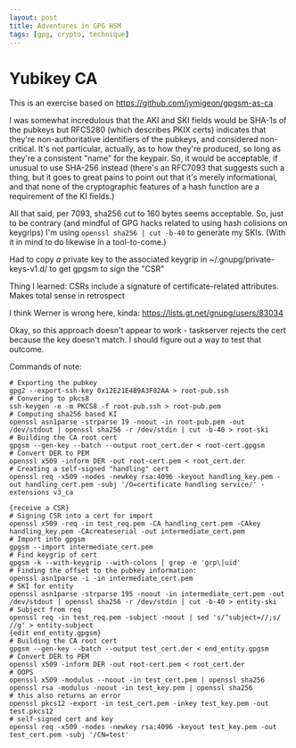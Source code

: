 ```yaml
---
layout: post
title: Adventures in GPG HSM
tags: [gpg, crypto, technique]
---
```


# Yubikey CA

This is an exercise based on https://github.com/jymigeon/gpgsm-as-ca

I was somewhat incredulous that the AKI and SKI fields would be SHA-1s of the pubkeys
but RFC5280 (which describes PKIX certs) indicates
that they're non-authoritative identifiers of the pubkeys,
and considered non-critical.
It's not particular,
actually,
as to how they're produced,
so long as they're a consistent "name" for the keypair.
So, it would be acceptable,
if unusual
to use SHA-256 instead
(there's an RFC7093 that suggests such a thing,
but it goes to great pains to point out that it's
merely informational,
and that none of the cryptographic features of a hash function
are a requirement of the KI fields.)

All that said, per 7093, sha256 cut to 160 bytes seems acceptable.
So, just to be contrary
(and mindful of GPG hacks related to using hash colisions on keygrips)
I'm using `openssl sha256 | cut -b-40` to generate my SKIs.
(With it in mind to do likewise in a tool-to-come.)

Had to copy _a_ private key to the associated keygrip in ~/.gnupg/private-keys-v1.d/
to get gpgsm to sign the "CSR"

Thing I learned: CSRs include a signature of certificate-related attributes.
Makes total sense in retrospect

I think Werner is wrong here, kinda:
https://lists.gt.net/gnupg/users/83034

Okay, so this approach doesn't appear to work -
taskserver rejects the cert
because the key doesn't match.
I should figure out a way to test that outcome.

Commands of note:

```
# Exporting the pubkey
gpg2 --export-ssh-key 0x12E21E4B9A3F82AA > root-pub.ssh
# Convering to pkcs8
ssh-keygen -e -m PKCS8 -f root-pub.ssh > root-pub.pem
# Computing sha256 based KI
openssl asn1parse -strparse 19 -noout -in root-pub.pem -out /dev/stdout | openssl sha256 -r /dev/stdin | cut -b-40 > root-ski
# Building the CA root cert
gpgsm --gen-key --batch --output root_cert.der < root-cert.gpgsm
# Convert DER to PEM
openssl x509 -inform DER -out root-cert.pem < root_cert.der
# Creating a self-signed "handling" cert
openssl req -x509 -nodes -newkey rsa:4096 -keyout handling_key.pem -out handling_cert.pem -subj '/O=certificate handling service/' -extensions v3_ca

{receive a CSR}
# Signing CSR into a cert for import
openssl x509 -req -in test_req.pem -CA handling_cert.pem -CAkey handling_key.pem -CAcreateserial -out intermediate_cert.pem
# Import into gpgsm
gpgsm --import intermediate_cert.pem
# Find keygrip of cert
gpgsm -k --with-keygrip --with-colons | grep -e 'grp\|uid'
# Finding the offset to the pubkey information:
openssl asn1parse -i -in intermediate_cert.pem
# SKI for entity
openssl asn1parse -strparse 195 -noout -in intermediate_cert.pem -out /dev/stdout | openssl sha256 -r /dev/stdin | cut -b-40 > entity-ski
# Subject from req
openssl req -in test_req.pem -subject -noout | sed 's/^subject=//;s/ //g' > entity-subject
{edit end_entity.gpgsm}
# Building the CA root cert
gpgsm --gen-key --batch --output test_cert.der < end_entity.gpgsm
# Convert DER to PEM
openssl x509 -inform DER -out root-cert.pem < root_cert.der
# OOPS
openssl x509 -modulus --noout -in test_cert.pem | openssl sha256
openssl rsa -modulus -noout -in test_key.pem | openssl sha256
# this also returns an error
openssl pkcs12 -export -in test_cert.pem -inkey test_key.pem -out test.pkcs12
# self-signed cert and key
openssl req -x509 -nodes -newkey rsa:4096 -keyout test_key.pem -out test_cert.pem -subj '/CN=test'
```
